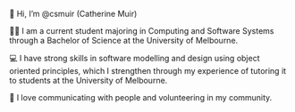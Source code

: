 👋 Hi, I’m @csmuir (Catherine Muir)

👩‍🎓 I am a current student majoring in Computing and Software Systems through a Bachelor of Science at the University of Melbourne.

💻 I have strong skills in software modelling and design using object oriented principles, which I strengthen through my experience of tutoring it to students at the University of Melbourne. 

🤝 I love communicating with people and volunteering in my community.
